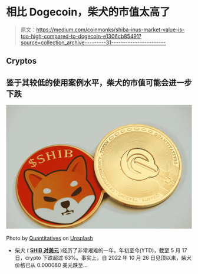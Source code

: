 # 相比 Dogecoin，柴犬的市值太高了

> 原文：<https://medium.com/coinmonks/shiba-inus-market-value-is-too-high-compared-to-dogecoin-e1306cb85491?source=collection_archive---------31----------------------->

## Cryptos

## 鉴于其较低的使用案例水平，柴犬的市值可能会进一步下跌

![](img/b6d004f8d880c845027d806a52f77a8f.png)

Photo by [Quantitatives](https://unsplash.com/@quantitatives?utm_source=medium&utm_medium=referral) on [Unsplash](https://unsplash.com?utm_source=medium&utm_medium=referral)

*   柴犬 ( [**SHIB 对美元**](https://investorplace.com/cryptocurrency/shib-usd/) )经历了非常艰难的一年。年初至今(YTD)，截至 5 月 17 日，crypto 下跌超过 63%。事实上，自 2022 年 10 月 26 日见顶以来，柴犬价格已从 0.000080 美元跌至…
